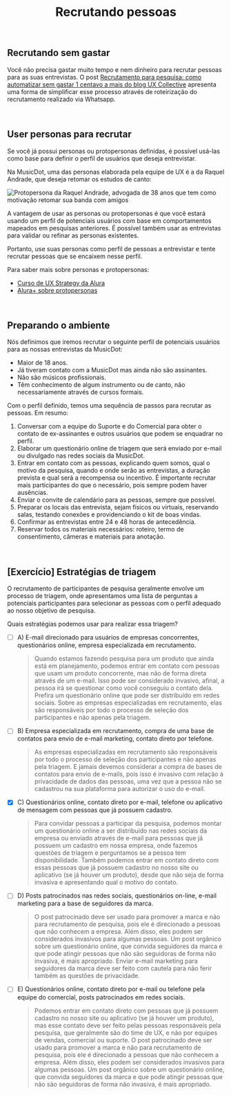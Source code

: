 <div align="center">

# Recrutando pessoas

</div>

<br>

## Recrutando sem gastar

Você não precisa gastar muito tempo e nem dinheiro para recrutar pessoas para as suas entrevistas. O post [Recrutamento para pesquisa: como automatizar sem gastar 1 centavo a mais do blog UX Collective](https://brasil.uxdesign.cc/recrutamento-para-pesquisa-como-automatizar-sem-gastar-1-centavo-a-mais-3a3b5d536eb0) apresenta uma forma de simplificar esse processo através de roteirização do recrutamento realizado via Whatsapp.

<br>

## User personas para recrutar

Se você já possui personas ou protopersonas definidas, é possível usá-las como base para definir o perfil de usuários que deseja entrevistar.

Na MusicDot, uma das personas elaborada pela equipe de UX é a da Raquel Andrade, que deseja retomar os estudos de canto:

![Protopersona da Raquel Andrade, advogada de 38 anos que tem como motivação retomar sua banda com amigos](https://caelum-online-public.s3.amazonaws.com/1623-ux-research-conduzindo-entrevistas-com-usuarios/imagens/aula3-ex3-img1.png)

A vantagem de usar as personas ou protopersonas é que você estará usando um perfil de potenciais usuários com base em comportamentos mapeados em pesquisas anteriores. É possível também usar as entrevistas para validar ou refinar as personas existentes.

Portanto, use suas personas como perfil de pessoas a entrevistar e tente recrutar pessoas que se encaixem nesse perfil.

Para saber mais sobre personas e protopersonas:
- [Curso de UX Strategy da Alura](https://cursos.alura.com.br/course/ux-strategy)
- [Alura+ sobre protopersonas](https://cursos.alura.com.br/o-que-e-protopersona--c178)

<br>

## Preparando o ambiente

Nós definimos que iremos recrutar o seguinte perfil de potenciais usuários para as nossas entrevistas da MusicDot:
- Maior de 18 anos.
- Já tiveram contato com a MusicDot mas ainda não são assinantes.
- Não são músicos profissionais.
- Têm conhecimento de algum instrumento ou de canto, não necessariamente através de cursos formais.

Com o perfil definido, temos uma sequência de passos para recrutar as pessoas. Em resumo:
1. Conversar com a equipe do Suporte e do Comercial para obter o contato de ex-assinantes e outros usuários que podem se enquadrar no perfil.
2. Elaborar um questionário online de triagem que será enviado por e-mail ou divulgado nas redes sociais da MusicDot.
3. Entrar em contato com as pessoas, explicando quem somos, qual o motivo da pesquisa, quando e onde serão as entrevistas, a duração prevista e qual será a recompensa ou incentivo. É importante recrutar mais participantes do que o necessário, pois sempre podem haver ausências.
4. Enviar o convite de calendário para as pessoas, sempre que possível.
5. Preparar os locais das entrevista, sejam físicos ou virtuais, reservando salas, testando conexões e providenciando o kit de boas vindas.
6. Confirmar as entrevistas entre 24 e 48 horas de antecedência.
7. Reservar todos os materiais necessários: roteiro, termo de consentimento, câmeras e materiais para anotação.

<br>

## [Exercício] Estratégias de triagem

O recrutamento de participantes de pesquisa geralmente envolve um processo de triagem, onde apresentamos uma lista de perguntas a potenciais participantes para selecionar as pessoas com o perfil adequado ao nosso objetivo de pesquisa.

Quais estratégias podemos usar para realizar essa triagem?

- [ ] A) E-mail direcionado para usuários de empresas concorrentes, questionários online, empresa especializada em recrutamento.
  > Quando estamos fazendo pesquisa para um produto que ainda está em planejamento, podemos entrar em contato com pessoas que usam um produto concorrente, mas não de forma direta através de um e-mail. Isso pode ser considerado invasivo, afinal, a pessoa irá se questionar como você conseguiu o contato dela. Prefira um questionário online que pode ser distribuído em redes sociais. Sobre as empresas especializadas em recrutamento, elas são responsáveis por todo o processo de seleção dos participantes e não apenas pela triagem.
- [ ] B) Empresa especializada em recrutamento, compra de uma base de contatos para envio de e-mail marketing, contato direto por telefone.
  > As empresas especializadas em recrutamento são responsáveis por todo o processo de seleção dos participantes e não apenas pela triagem. E jamais devemos considerar a compra de bases de contatos para envio de e-mails, pois isso é invasivo com relação à privacidade de dados das pessoas, uma vez que a pessoa não se cadastrou na sua plataforma para autorizar o uso do e-mail.
- [x] C) Questionários online, contato direto por e-mail, telefone ou aplicativo de mensagem com pessoas que já possuem cadastro.
  > Para convidar pessoas a participar da pesquisa, podemos montar um questionário online a ser distribuído nas redes sociais da empresa ou enviado através de e-mail para pessoas que já possuem um cadastro em nossa empresa, onde fazemos questões de triagem e perguntamos se a pessoa tem disponibilidade. Também podemos entrar em contato direto com essas pessoas que já possuem cadastro no nosso site ou aplicativo (se já houver um produto), desde que não seja de forma invasiva e apresentando qual o motivo do contato.
- [ ] D) Posts patrocinados nas redes sociais, questionários on-line, e-mail marketing para a base de seguidores da marca.
  > O post patrocinado deve ser usado para promover a marca e não para recrutamento de pesquisa, pois ele é direcionado a pessoas que não conhecem a empresa. Além disso, eles podem ser considerados invasivos para algumas pessoas. Um post orgânico sobre um questionário online, que convida seguidores da marca e que pode atingir pessoas que não são seguidoras de forma não invasiva, é mais apropriado. Enviar e-mail marketing para seguidores da marca deve ser feito com cautela para não ferir também as questões de privacidade.
- [ ] E) Questionários online, contato direto por e-mail ou telefone pela equipe do comercial, posts patrocinados em redes sociais.
  > Podemos entrar em contato direto com pessoas que já possuem cadastro no nosso site ou aplicativo (se já houver um produto), mas esse contato deve ser feito pelas pessoas responsáveis pela pesquisa, que geralmente são do time de UX, e não por equipes de vendas, comercial ou suporte. O post patrocinado deve ser usado para promover a marca e não para recrutamento de pesquisa, pois ele é direcionado a pessoas que não conhecem a empresa. Além disso, eles podem ser considerados invasivos para algumas pessoas. Um post orgânico sobre um questionário online, que convida seguidores da marca e que pode atingir pessoas que não são seguidoras de forma não invasiva, é mais apropriado.